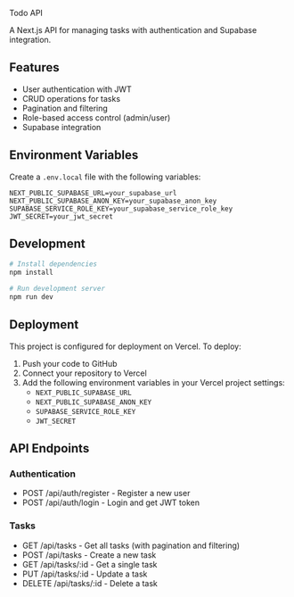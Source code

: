 Todo API

A Next.js API for managing tasks with authentication and Supabase integration.

## Features

- User authentication with JWT
- CRUD operations for tasks
- Pagination and filtering
- Role-based access control (admin/user)
- Supabase integration

## Environment Variables

Create a `.env.local` file with the following variables:

```env
NEXT_PUBLIC_SUPABASE_URL=your_supabase_url
NEXT_PUBLIC_SUPABASE_ANON_KEY=your_supabase_anon_key
SUPABASE_SERVICE_ROLE_KEY=your_supabase_service_role_key
JWT_SECRET=your_jwt_secret
```

## Development

```bash
# Install dependencies
npm install

# Run development server
npm run dev
```

## Deployment

This project is configured for deployment on Vercel. To deploy:

1. Push your code to GitHub
2. Connect your repository to Vercel
3. Add the following environment variables in your Vercel project settings:
   - `NEXT_PUBLIC_SUPABASE_URL`
   - `NEXT_PUBLIC_SUPABASE_ANON_KEY`
   - `SUPABASE_SERVICE_ROLE_KEY`
   - `JWT_SECRET`

## API Endpoints

### Authentication

- POST /api/auth/register - Register a new user
- POST /api/auth/login - Login and get JWT token

### Tasks

- GET /api/tasks - Get all tasks (with pagination and filtering)
- POST /api/tasks - Create a new task
- GET /api/tasks/:id - Get a single task
- PUT /api/tasks/:id - Update a task
- DELETE /api/tasks/:id - Delete a task
